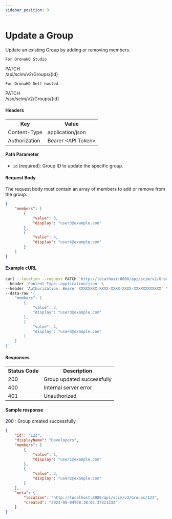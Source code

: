 ```yaml
---
sidebar_position: 9
---
```


# Update a Group

Update an existing Group by adding or removing members.

`For DronaHQ Studio`
<div class="apidocs-header">
    <div class="method patch">PATCH</div>
    <div class="endpoint">/api/scim/v2/Groups/&#123;id&#125;</div>
</div>

`For DronaHQ Self hosted`
<div class="apidocs-header">
    <div class="method patch">PATCH</div>
    <div class="endpoint">/sso/scim/v2/Groups/&#123;id&#125;</div>
</div>

#### Headers
<table>
    <tr>
        <th>Key</th>
        <th>Value</th>
    </tr>
    <tr>
        <td>Content-Type</td>
        <td>application/json</td>
    </tr>
    <tr>
        <td>Authorization</td>
        <td>Bearer &lt;API Token&gt;</td>
    </tr>
</table>

#### Path Parameter

- `id` (required): Group ID to update the specific group.

#### Request Body

The request body must contain an array of members to add or remove from the group.

```json
{
    "members": [
        {
            "value": 3,
            "display": "user3@example.com"
        },
        {
            "value": 4,
            "display": "user4@example.com"
        }
    ]
}
```
#### Example cURL
```bash
curl --location --request PATCH 'http://localhost:8080/api/scim/v2/Groups/group-123' \
--header 'Content-Type: application/json' \
--header 'Authorization: Bearer XXXXXXXX-XXXX-XXXX-XXXX-XXXXXXXXXXXX' \
--data-raw '{
    "members": [
        {
            "value": 3,
            "display": "user3@example.com"
        },
        {
            "value": 4,
            "display": "user4@example.com"
        }
    ]
}'
```
#### Responses
<table>
    <tr>
        <th>Status Code</th>
        <th>Description</th>
    </tr>
    <tr>
        <td>200</td>
        <td>Group updated successfully</td>
    </tr>
    <tr>
        <td>400</td>
        <td>Internal server error</td>
    </tr>
    <tr>
        <td>401</td>
        <td>Unauthorized</td>
    </tr>
</table>

#### Sample response
200 : Group created successfully

```json
{
    "id": "123",
    "displayName": "Developers",
    "members": [
        {
            "value": 1,
            "display": "user1@example.com"
        },
        {
            "value": 2,
            "display": "user2@example.com"
        }
    ],
    "meta": {
        "location": "http://localhost:8080/api/scim/v2/Groups/123",
        "created": "2023-08-04T08:38:02.3732123Z"
    }
}
```